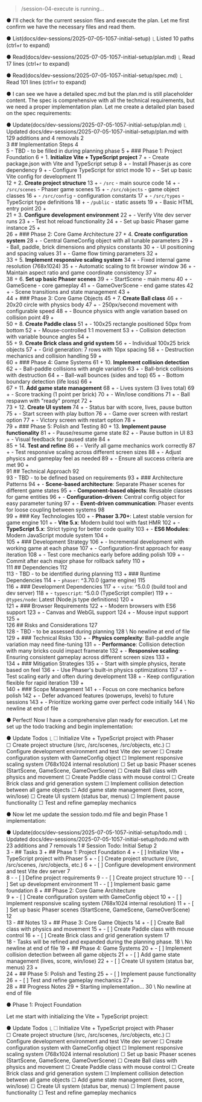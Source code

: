 
> /session-04-execute is running… 

● I'll check for the current session files and execute the plan. Let me first confirm we have the necessary files and read them.

● List(docs/dev-sessions/2025-07-05-1057-initial-setup)
  ⎿  Listed 10 paths (ctrl+r to expand)

● Read(docs/dev-sessions/2025-07-05-1057-initial-setup/plan.md)
  ⎿  Read 17 lines (ctrl+r to expand)

● Read(docs/dev-sessions/2025-07-05-1057-initial-setup/spec.md)
  ⎿  Read 101 lines (ctrl+r to expand)

● I can see we have a detailed spec.md but the plan.md is still placeholder content. The spec is comprehensive with all the technical requirements, but we need a proper implementation plan. Let me create a detailed plan based on the spec requirements:

● Update(docs/dev-sessions/2025-07-05-1057-initial-setup/plan.md)
  ⎿  Updated docs/dev-sessions/2025-07-05-1057-initial-setup/plan.md with 129 additions and 4 removals
         2    
         3    ## Implementation Steps
         4    
         5 -  TBD - to be filled in during planning phase
         5 +  ### Phase 1: Project Foundation
         6 +  1. **Initialize Vite + TypeScript project**
         7 +     - Create package.json with Vite and TypeScript setup
         8 +     - Install Phaser.js as core dependency
         9 +     - Configure TypeScript for strict mode
        10 +     - Set up basic Vite config for development
        11    
        12 +  2. **Create project structure**
        13 +     - `/src` - main source code
        14 +     - `/src/scenes` - Phaser game scenes
        15 +     - `/src/objects` - game object classes
        16 +     - `/src/config` - configuration constants
        17 +     - `/src/types` - TypeScript type definitions
        18 +     - `/public` - static assets
        19 +     - Basic HTML entry point
        20 +  
        21 +  3. **Configure development environment**
        22 +     - Verify Vite dev server runs
        23 +     - Test hot reload functionality
        24 +     - Set up basic Phaser game instance
        25 +  
        26 +  ### Phase 2: Core Game Architecture
        27 +  4. **Create configuration system**
        28 +     - Central GameConfig object with all tunable parameters
        29 +     - Ball, paddle, brick dimensions and physics constants
        30 +     - UI positioning and spacing values
        31 +     - Game flow timing parameters
        32 +  
        33 +  5. **Implement responsive scaling system**
        34 +     - Fixed internal game resolution (768x1024)
        35 +     - Automatic scaling to fit browser window
        36 +     - Maintain aspect ratio and game coordinate consistency
        37 +  
        38 +  6. **Set up basic Phaser scenes**
        39 +     - StartScene - main menu
        40 +     - GameScene - core gameplay
        41 +     - GameOverScene - end game states
        42 +     - Scene transitions and state management
        43 +  
        44 +  ### Phase 3: Core Game Objects
        45 +  7. **Create Ball class**
        46 +     - 20x20 circle with physics body
        47 +     - 250px/second movement with configurable speed
        48 +     - Bounce physics with angle variation based on collision point
        49 +  
        50 +  8. **Create Paddle class**
        51 +     - 100x25 rectangle positioned 50px from bottom
        52 +     - Mouse-controlled 1:1 movement
        53 +     - Collision detection with variable bounce angles
        54 +  
        55 +  9. **Create Brick class and grid system**
        56 +     - Individual 100x25 brick objects
        57 +     - Grid generation: 7 rows with 10px spacing
        58 +     - Destruction mechanics and collision handling
        59 +  
        60 +  ### Phase 4: Game Systems
        61 +  10. **Implement collision detection**
        62 +      - Ball-paddle collisions with angle variation
        63 +      - Ball-brick collisions with destruction
        64 +      - Ball-wall bounces (sides and top)
        65 +      - Bottom boundary detection (life loss)
        66 +  
        67 +  11. **Add game state management**
        68 +      - Lives system (3 lives total)
        69 +      - Score tracking (1 point per brick)
        70 +      - Win/lose conditions
        71 +      - Ball respawn with "ready" prompt
        72 +  
        73 +  12. **Create UI system**
        74 +      - Status bar with score, lives, pause button
        75 +      - Start screen with play button
        76 +      - Game over screen with restart option
        77 +      - Victory screen with restart option
        78 +  
        79 +  ### Phase 5: Polish and Testing
        80 +  13. **Implement pause functionality**
        81 +      - Pause/resume game state
        82 +      - Pause button in UI
        83 +      - Visual feedback for paused state
        84 +  
        85 +  14. **Test and refine**
        86 +      - Verify all game mechanics work correctly
        87 +      - Test responsive scaling across different screen sizes
        88 +      - Adjust physics and gameplay feel as needed
        89 +      - Ensure all success criteria are met
        90 +  
        91    ## Technical Approach
        92    
        93 -  TBD - to be defined based on requirements
        93 +  ### Architecture Patterns
        94 +  - **Scene-based architecture**: Separate Phaser scenes for different game states
        95 +  - **Component-based objects**: Reusable classes for game entities
        96 +  - **Configuration-driven**: Central config object for easy parameter tuning
        97 +  - **Event-driven communication**: Phaser events for loose coupling between systems
        98    
        99 +  ### Key Technologies
       100 +  - **Phaser 3.70+**: Latest stable version for game engine
       101 +  - **Vite 5.x**: Modern build tool with fast HMR
       102 +  - **TypeScript 5.x**: Strict typing for better code quality
       103 +  - **ES6 Modules**: Modern JavaScript module system
       104 +  
       105 +  ### Development Strategy
       106 +  - Incremental development with working game at each phase
       107 +  - Configuration-first approach for easy iteration
       108 +  - Test core mechanics early before adding polish
       109 +  - Commit after each major phase for rollback safety
       110 +  
       111    ## Dependencies
       112    
       113 -  TBD - to be identified during planning
       113 +  ### Runtime Dependencies
       114 +  - `phaser`: ^3.70.0 (game engine)
       115    
       116 +  ### Development Dependencies
       117 +  - `vite`: ^5.0.0 (build tool and dev server)
       118 +  - `typescript`: ^5.0.0 (TypeScript compiler)
       119 +  - `@types/node`: Latest (Node.js type definitions)
       120 +  
       121 +  ### Browser Requirements
       122 +  - Modern browsers with ES6 support
       123 +  - Canvas and WebGL support
       124 +  - Mouse input support
       125 +  
       126    ## Risks and Considerations
       127    
       128 -  TBD - to be assessed during planning
       128   \ No newline at end of file
       129 +  ### Technical Risks
       130 +  - **Physics complexity**: Ball-paddle angle variation may need fine-tuning
       131 +  - **Performance**: Collision detection with many bricks could impact framerate
       132 +  - **Responsive scaling**: Ensuring consistent gameplay across different screen sizes
       133 +  
       134 +  ### Mitigation Strategies
       135 +  - Start with simple physics, iterate based on feel
       136 +  - Use Phaser's built-in physics optimizations
       137 +  - Test scaling early and often during development
       138 +  - Keep configuration flexible for rapid iteration
       139 +  
       140 +  ### Scope Management
       141 +  - Focus on core mechanics before polish
       142 +  - Defer advanced features (powerups, levels) to future sessions
       143 +  - Prioritize working game over perfect code initially
       144   \ No newline at end of file

● Perfect! Now I have a comprehensive plan ready for execution. Let me set up the todo tracking and begin implementation:

● Update Todos
  ⎿  ☐ Initialize Vite + TypeScript project with Phaser                  
     ☐ Create project structure (/src, /src/scenes, /src/objects, etc.)
     ☐ Configure development environment and test Vite dev server
     ☐ Create configuration system with GameConfig object
     ☐ Implement responsive scaling system (768x1024 internal resolution)
     ☐ Set up basic Phaser scenes (StartScene, GameScene, GameOverScene)
     ☐ Create Ball class with physics and movement
     ☐ Create Paddle class with mouse control
     ☐ Create Brick class and grid generation system
     ☐ Implement collision detection between all game objects
     ☐ Add game state management (lives, score, win/lose)
     ☐ Create UI system (status bar, menus)
     ☐ Implement pause functionality
     ☐ Test and refine gameplay mechanics

● Now let me update the session todo.md file and begin Phase 1 implementation:

● Update(docs/dev-sessions/2025-07-05-1057-initial-setup/todo.md)
  ⎿  Updated docs/dev-sessions/2025-07-05-1057-initial-setup/todo.md with 23 additions and 7 removals
        1    # Session Todo: Initial Setup
        2    
        3 -  ## Tasks
        3 +  ## Phase 1: Project Foundation
        4 +  - [ ] Initialize Vite + TypeScript project with Phaser
        5 +  - [ ] Create project structure (/src, /src/scenes, /src/objects, etc.)
        6 +  - [ ] Configure development environment and test Vite dev server
        7    
        8 -  - [ ] Define project requirements
        9 -  - [ ] Create project structure
       10 -  - [ ] Set up development environment
       11 -  - [ ] Implement basic game foundation
        8 +  ## Phase 2: Core Game Architecture  
        9 +  - [ ] Create configuration system with GameConfig object
       10 +  - [ ] Implement responsive scaling system (768x1024 internal resolution)
       11 +  - [ ] Set up basic Phaser scenes (StartScene, GameScene, GameOverScene)
       12    
       13 -  ## Notes
       13 +  ## Phase 3: Core Game Objects
       14 +  - [ ] Create Ball class with physics and movement
       15 +  - [ ] Create Paddle class with mouse control
       16 +  - [ ] Create Brick class and grid generation system
       17    
       18 -  Tasks will be refined and expanded during the planning phase.
       18   \ No newline at end of file
       19 +  ## Phase 4: Game Systems
       20 +  - [ ] Implement collision detection between all game objects
       21 +  - [ ] Add game state management (lives, score, win/lose)
       22 +  - [ ] Create UI system (status bar, menus)
       23 +  
       24 +  ## Phase 5: Polish and Testing
       25 +  - [ ] Implement pause functionality
       26 +  - [ ] Test and refine gameplay mechanics
       27 +  
       28 +  ## Progress Notes
       29 +  Starting implementation...
       30   \ No newline at end of file

● Phase 1: Project Foundation

  Let me start with initializing the Vite + TypeScript project:

● Update Todos
  ⎿  ☐ Initialize Vite + TypeScript project with Phaser                  
     ☐ Create project structure (/src, /src/scenes, /src/objects, etc.)
     ☐ Configure development environment and test Vite dev server
     ☐ Create configuration system with GameConfig object
     ☐ Implement responsive scaling system (768x1024 internal resolution)
     ☐ Set up basic Phaser scenes (StartScene, GameScene, GameOverScene)
     ☐ Create Ball class with physics and movement
     ☐ Create Paddle class with mouse control
     ☐ Create Brick class and grid generation system
     ☐ Implement collision detection between all game objects
     ☐ Add game state management (lives, score, win/lose)
     ☐ Create UI system (status bar, menus)
     ☐ Implement pause functionality
     ☐ Test and refine gameplay mechanics
